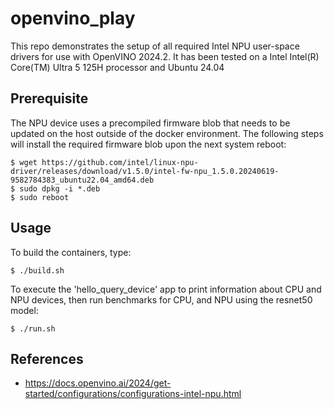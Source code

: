 # openvino_play

This repo demonstrates the setup of all required Intel NPU user-space drivers for use with OpenVINO 2024.2. It has been tested on a Intel Intel(R) Core(TM) Ultra 5 125H processor and Ubuntu 24.04 

## Prerequisite

The NPU device uses a precompiled firmware blob that needs to be updated on the host outside of the docker environment.  The following steps will install the required firmware blob upon the next system reboot:
```
$ wget https://github.com/intel/linux-npu-driver/releases/download/v1.5.0/intel-fw-npu_1.5.0.20240619-9582784383_ubuntu22.04_amd64.deb
$ sudo dpkg -i *.deb
$ sudo reboot
```
## Usage

To build the containers, type:
```
$ ./build.sh
```

To execute the 'hello_query_device' app to print information about CPU and NPU devices, then run benchmarks for CPU, and NPU using the resnet50 model:
```
$ ./run.sh
```

## References
* https://docs.openvino.ai/2024/get-started/configurations/configurations-intel-npu.html
